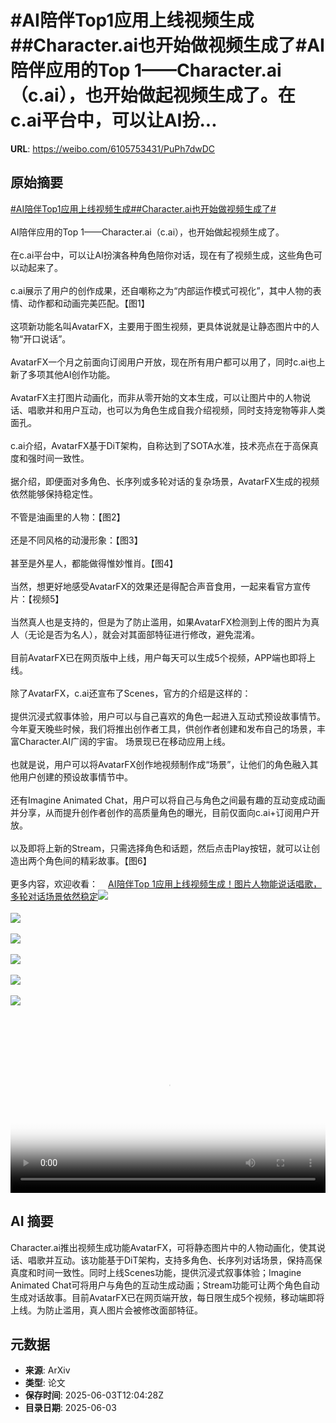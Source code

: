 # #AI陪伴Top1应用上线视频生成##Character.ai也开始做视频生成了#AI陪伴应用的Top 1——Character.ai（c.ai），也开始做起视频生成了。在c.ai平台中，可以让AI扮...

**URL**: https://weibo.com/6105753431/PuPh7dwDC

## 原始摘要

<a href="https://m.weibo.cn/search?containerid=231522type%3D1%26t%3D10%26q%3D%23AI%E9%99%AA%E4%BC%B4Top1%E5%BA%94%E7%94%A8%E4%B8%8A%E7%BA%BF%E8%A7%86%E9%A2%91%E7%94%9F%E6%88%90%23&amp;extparam=%23AI%E9%99%AA%E4%BC%B4Top1%E5%BA%94%E7%94%A8%E4%B8%8A%E7%BA%BF%E8%A7%86%E9%A2%91%E7%94%9F%E6%88%90%23" data-hide=""><span class="surl-text">#AI陪伴Top1应用上线视频生成#</span></a><a href="https://m.weibo.cn/search?containerid=231522type%3D1%26t%3D10%26q%3D%23Character.ai%E4%B9%9F%E5%BC%80%E5%A7%8B%E5%81%9A%E8%A7%86%E9%A2%91%E7%94%9F%E6%88%90%E4%BA%86%23&amp;extparam=%23Character.ai%E4%B9%9F%E5%BC%80%E5%A7%8B%E5%81%9A%E8%A7%86%E9%A2%91%E7%94%9F%E6%88%90%E4%BA%86%23" data-hide=""><span class="surl-text">#Character.ai也开始做视频生成了#</span></a><br><br>AI陪伴应用的Top 1——Character.ai（c.ai），也开始做起视频生成了。<br><br>在c.ai平台中，可以让AI扮演各种角色陪你对话，现在有了视频生成，这些角色可以动起来了。<br><br>c.ai展示了用户的创作成果，还自嘲称之为“内部运作模式可视化”，其中人物的表情、动作都和动画完美匹配。【图1】<br><br>这项新功能名叫AvatarFX，主要用于图生视频，更具体说就是让静态图片中的人物“开口说话”。<br><br>AvatarFX一个月之前面向订阅用户开放，现在所有用户都可以用了，同时c.ai也上新了多项其他AI创作功能。<br><br>AvatarFX主打图片动画化，而非从零开始的文本生成，可以让图片中的人物说话、唱歌并和用户互动，也可以为角色生成自我介绍视频，同时支持宠物等非人类面孔。 <br><br>c.ai介绍，AvatarFX基于DiT架构，自称达到了SOTA水准，技术亮点在于高保真度和强时间一致性。<br><br>据介绍，即便面对多角色、长序列或多轮对话的复杂场景，AvatarFX生成的视频依然能够保持稳定性。<br><br>不管是油画里的人物：【图2】<br><br>还是不同风格的动漫形象：【图3】<br><br>甚至是外星人，都能做得惟妙惟肖。【图4】<br><br>当然，想更好地感受AvatarFX的效果还是得配合声音食用，一起来看官方宣传片：【视频5】<br><br>当然真人也是支持的，但是为了防止滥用，如果AvatarFX检测到上传的图片为真人（无论是否为名人），就会对其面部特征进行修改，避免混淆。<br><br>目前AvatarFX已在网页版中上线，用户每天可以生成5个视频，APP端也即将上线。<br><br>除了AvatarFX，c.ai还宣布了Scenes，官方的介绍是这样的：<br><br>提供沉浸式叙事体验，用户可以与自己喜欢的角色一起进入互动式预设故事情节。今年夏天晚些时候，我们将推出创作者工具，供创作者创建和发布自己的场景，丰富Character.AI广阔的宇宙。 场景现已在移动应用上线。<br><br>也就是说，用户可以将AvatarFX创作地视频制作成“场景”，让他们的角色融入其他用户创建的预设故事情节中。<br><br>还有Imagine Animated Chat，用户可以将自己与角色之间最有趣的互动变成动画并分享，从而提升创作者创作的高质量角色的曝光，目前仅面向c.ai+订阅用户开放。<br><br>以及即将上新的Stream，只需选择角色和话题，然后点击Play按钮，就可以让创造出两个角色间的精彩故事。【图6】<br><br>更多内容，欢迎收看：<a href="https://weibo.cn/sinaurl?u=https%3A%2F%2Fmp.weixin.qq.com%2Fs%2F6P3EzmsBRZ4CtJrn9YtCCg" data-hide=""><span class="url-icon"><img style="width: 1rem;height: 1rem" src="https://h5.sinaimg.cn/upload/2015/09/25/3/timeline_card_small_web_default.png" referrerpolicy="no-referrer"></span><span class="surl-text">AI陪伴Top 1应用上线视频生成！图片人物能说话唱歌，多轮对话场景依然稳定</span></a><img style="" src="https://tvax3.sinaimg.cn/large/006Fd7o3ly1i225v1lfehj31900u075r.jpg" referrerpolicy="no-referrer"><br><br><img style="" src="https://tvax2.sinaimg.cn/large/006Fd7o3ly1i225ofoye0g30p40dokjn.gif" referrerpolicy="no-referrer"><br><br><img style="" src="https://tvax4.sinaimg.cn/large/006Fd7o3ly1i225oi2nmug30p40do1l0.gif" referrerpolicy="no-referrer"><br><br><img style="" src="https://tvax3.sinaimg.cn/large/006Fd7o3ly1i225oj48x7g30ka0b64qq.gif" referrerpolicy="no-referrer"><br><br><img style="" src="https://tvax4.sinaimg.cn/large/006Fd7o3ly1i225v0ge52j31hc0u0q56.jpg" referrerpolicy="no-referrer"><br><br><img style="" src="https://tvax4.sinaimg.cn/large/006Fd7o3ly1i225p989j6j30zk0k0gw5.jpg" referrerpolicy="no-referrer"><br><br><br clear="both"><div style="clear: both"></div><video controls="controls" poster="https://tvax2.sinaimg.cn/orj480/006Fd7o3ly1i225v0jewpj31900u075r.jpg" style="width: 100%"><source src="https://f.video.weibocdn.com/o0/gIaHzgzxlx08oKG3u2KQ010412002XOf0E010.mp4?label=mp4_720p&amp;template=1080x720.25.0&amp;ori=0&amp;ps=1CwnkDw1GXwCQx&amp;Expires=1748955709&amp;ssig=bJ0g8v%2FxvN&amp;KID=unistore,video"><source src="https://f.video.weibocdn.com/o0/iANY0pGQlx08oKG33GoU010412001tcj0E010.mp4?label=mp4_hd&amp;template=720x480.25.0&amp;ori=0&amp;ps=1CwnkDw1GXwCQx&amp;Expires=1748955709&amp;ssig=S%2FUTgfWP%2FI&amp;KID=unistore,video"><source src="https://f.video.weibocdn.com/o0/Ih1pJTuZlx08oKG33ApW010412000VHZ0E010.mp4?label=mp4_ld&amp;template=540x360.25.0&amp;ori=0&amp;ps=1CwnkDw1GXwCQx&amp;Expires=1748955709&amp;ssig=ATEWL1z3fz&amp;KID=unistore,video"><p>视频无法显示，请前往<a href="https://video.weibo.com/show?fid=1034%3A5173467721433168" target="_blank" rel="noopener noreferrer">微博视频</a>观看。</p></video>

## AI 摘要

Character.ai推出视频生成功能AvatarFX，可将静态图片中的人物动画化，使其说话、唱歌并互动。该功能基于DiT架构，支持多角色、长序列对话场景，保持高保真度和时间一致性。同时上线Scenes功能，提供沉浸式叙事体验；Imagine Animated Chat可将用户与角色的互动生成动画；Stream功能可让两个角色自动生成对话故事。目前AvatarFX已在网页端开放，每日限生成5个视频，移动端即将上线。为防止滥用，真人图片会被修改面部特征。

## 元数据

- **来源**: ArXiv
- **类型**: 论文
- **保存时间**: 2025-06-03T12:04:28Z
- **目录日期**: 2025-06-03
